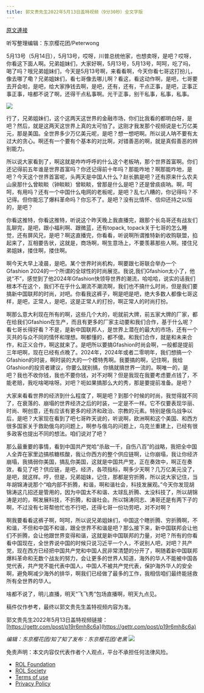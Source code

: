 ```yaml
---
title: 郭文贵先生2022年5月13日盖特视频（9分30秒）全文字版
---
```


[原文連接](https://gnews.org/zh-hans/2531015/)

听写整理编辑：东京樱花团/Peterwong
 
5月13号（5月14日），5月13号，哎呀，川普总统他家，也想卖呀，是吧？哎呀，你看这下面人啊。兄弟姐妹们，大家好啊，5月13号，5月13号，呵呵，吃了吗，喝了吗？哦兄弟姐妹们，今天是5月13号啊，来看看啊，今天你看七哥这打扮儿，像去哪了嘞？兄弟姐妹们，看七哥像去哪儿啊？看这，看这动作啊，是吧，七哥要去开会啦，是吧，给大家挣钱去啊，是吧，还有，还有，干点正事，是吧，正事正事正事，啥都不说了啊，还得干点私事啊。光干正事，别干私事，私事，私事。
 
![](https://assets.gnews.org/wp-content/uploads/2022/05/郭文贵先生2022年5月13日盖特视频（9分30秒）全文字版.png)
 
行了，兄弟姐妹们，这个这两天这世界的金融市场，你们比我看的都明白呀，是吧？然后，就是这两天这世界上真的太可怕了。这刚才我发那个视频说是七万亿美元，那是美国。全世界多少万亿美元呢，是吧？想一想吧啊。所以说人呐不要有太过大的贪心。啊还有一个要有个基本的对比啊，对错善恶的啊，就是真假善恶的辨别能力。
 
所以说大家看到了，啊这就是咋咋呼呼的什么这个老板呐，那个世界首富啊。你们还记得前五年谁是世界首富吗？你还记得前十年吗？那能咋地？啊那能咋地，是吧？今天这个世界首富呢，头两天是中国人什么？赵长鹏是吧？还有原来什么农夫山泉那什么曾睒睒（钟睒睒）曾睒睒，曾那是什么是吧？还是曾痰痰呐。啊，呵呵，有用吗？还有一个中国什么电网的老板呢，是吧？乱七八糟的，你记得吗？不记得。但你能忘了爆料革命吗？你忘不了。是吧？没有比情怀、信仰还持之以恒的，是吧？
 
你看这推特，你看这推特，听说这个昨天晚上我直播完，跟那个长岛哥还有战友们乱聊完，是吧，跟小福利啊、跟微蓝，还有topack, topack关于七哥的怎么睡觉，还有屏风兄，是吧？啊这直播完，你看看，听说啊所谓推特新的收购联盟，掐起来了，互相要告状，这就是，商场啊，啊生意场上，不要羡慕那些人啊。搂住兄弟姐妹，搂住啊，搂住啊。
 
啊今天大早上凌晨，是吧。某个世界时尚机构，啊要跟七哥联合举办一个Gfashion 2024的一个所谓的全球性的时尚展览。我说,我们Gfashion太小了，他说“不”，感觉到了他2024年Gfashion快领导世界的潮流，哈哈哈，说实的话我们根本不在这个，我们不在乎什么潮流不潮流啊，我们也不搞什么时尚，但是我们要搞新中国联邦的时尚，对吧。你看我这裤子，啊是吧是吧，绝大多数人都像七哥这样，是吧，正常人，是吧，这是正常人的打扮，啊正常人的时尚打扮。
 
啊那么意大利现在所有的啊，这些几个大的，呃就前大牌，前五家大牌的厂家，都在给我们Gfashion在生产，而且有更多的厂家主动要和我们合作，基于什么呢？看七哥长得好看？不是，是新中国联邦人，是世界上潜在的最大的市场，还有一个灭共的与众不同的情怀和理想。啊都懂的，都不傻。和我们合作，就是和未来合作，和正义合作，啊这就来了。是吧所以要搞Gfashion时尚会啊，一般都是提前三年吧啊，现在已经有点晚了。2024年，2024年或者二零明年，我们想搞一个Gfashion的时装，啊时装的大的一个模特秀啊。我要搞的啊，记住啊，我给Gfashion的投资者建议，你要么就别搞，你搞就搞世界一流的。啊唯一的，是吧？我也不收你钱，我也不要你钱，对不对啊？但是我现在我要考虑要点钱了，不能老赔，我吃啥喝啥呀。对吧？呃如果搞那么大的秀，那是要提前准备。是吧？
 
大家来看看世界的经济到什么程度了，啊是吧？到那个时候的时尚，我觉得就不同了，在衰落的、崩塌的世界经济之后的时装，一定是不一样。它不仅要表现华丽、时尚、啊创意，还有应该有更多的经济和政治、宗教的元素。特别是俄乌战争以后，是吧？大家现在看到了吧七哥昨天说的，听说啊，欧洲啊和这个美国、和西方很多国家关于救助俄乌的问题上，啊参与俄乌的问题上，乌克兰重建上，已经有很多政客也提出不同的想法。咱们说对了吧？
 
那么最重要的事情，看到中国共产党哈“杀敌一千，自伤八百”的战略，我把全中国人全弄在家里边搞核糖核酸，我让你西方的整个供应链啊，让你崩塌，我让你经济崩塌，我搞弱你美国，搞乱你美国，这就是中国共产党，正在奏效中，啊正在奏效，看见了吧？供应链，是吧，经济，各项指标，啊多少天啊？几万亿美元没了，是吧，就这样。哼，但是，兄弟姐妹，记住，那都是穷折腾，所以说大家记住，当年胡锦涛说那个“咱内部不折腾，和谐，啊和谐社会，科技发展观。”今天你发现胡锦涛这几招还是管用的，因为中国太不和谐、太球乱折腾、太没科技了，所以胡锦涛是对的，啊发展科技，不折腾，和谐社会。所以锦涛同志、涛哥还是有两下子的啊，不过没有七哥帮他忙也不行吧，还得七哥一份功劳吧，对不对啊？
 
啊我要看看这裤子啊，呵呵，所以说兄弟姐妹们，中国这个瞎折腾、穷折腾啊，不和谐，不但和中国不和谐，跟全世界不和谐是吧？那么接下来，新中国联邦会让他们不折腾，会让他跟世界变得和谐，这就是新中国联邦的力量，对吧？所有的你看看中国现在，全世界说中国的时候只说习近平一个人，不说别人吧，对吧？共产党，现在西方已经把中国共产党和中国人民非常清楚的分开了，啊随着新中国联邦爆料革命和无数个战友的努力，会让更多的世界人知道，海外的华人不能被中国各党代表，共产党不能代表中国人，中国人不被共产党代表，保护海外华人的安全啊，避免啊减少海外的排华，啊我们已经做了最多的工作，我相信咱们最终能拯救所有全世界的华人。
 
啥都不说了，明儿直播，明天“飞飞秀”包场直播啊，明天九点见。
 
稿件仅作参考，最终以郭文贵先生盖特视频内容为准。
 
郭文贵先生2022年5月13日盖特视频链接：
[https://gettr.com/post/p19r6mh8c6a](https://gettr.com/post/p19r6mh8c6a)
 
*编辑：东京樱花团/知了知了发布：东京樱花团/老黑*
 ![](https://assets.gnews.org/wp-content/uploads/2022/05/二维码-3.jpg) 

免责声明：本文内容仅代表作者个人观点，平台不承担任何法律风险。
  
- [ROL Foundation](https://rolfoundation.org/)
- [ROL Society](https://rolsociety.org/)
- [Terms of use](https://gnews.org/terms-of-use-3/)
- [Privacy Policy](https://gnews.org/privacy-policy/)
